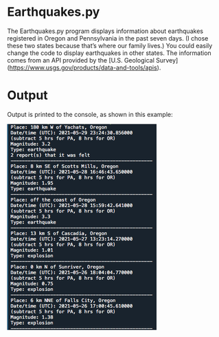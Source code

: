 # Earthquakes.py 

The Earthquakes.py program displays information about earthquakes registered in Oregon and Pennsylvania in the past seven days. (I chose these two states because that’s where our family lives.) You could easily change the code to display earthquakes in other states. The information comes from an API provided by the [U.S. Geological Survey] (https://www.usgs.gov/products/data-and-tools/apis).

# Output

Output is printed to the console, as shown in this example:

![screenshot](ScreenshotEarthquakes.png "Title")
